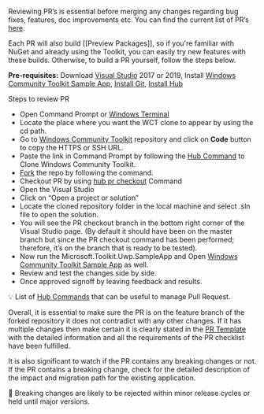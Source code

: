 Reviewing PR’s is essential before merging any changes regarding bug fixes, features, doc improvements etc. You can find the current list of PR’s [here](https://github.com/windows-toolkit/WindowsCommunityToolkit/pulls).

Each PR will also build [[Preview Packages]], so if you're familiar with NuGet and already using the Toolkit, you can easily try new features with these builds. Otherwise, to build a PR yourself, follow the steps below.
 
**Pre-requisites:** Download [Visual Studio](https://visualstudio.microsoft.com/vs/) 2017 or 2019, Install [Windows Community Toolkit Sample App](https://www.microsoft.com/en-us/p/windows-community-toolkit-sample-app/9nblggh4tlcq?rtc=1&activetab=pivot:overviewtab), [Install Git](https://github.com/github/hub#installation), [Install Hub](https://hub.github.com/#install)

Steps to review PR
* Open Command Prompt or [Windows Terminal](https://www.microsoft.com/en-us/p/windows-terminal/9n0dx20hk701?activetab=pivot:overviewtab)
* Locate the place where you want the WCT clone to appear by using the cd path. 
* Go to [Windows Community Toolkit](https://github.com/windows-toolkit/WindowsCommunityToolkit) repository and click on **Code** button to copy the HTTPS or SSH URL.
* Paste the link in Command Prompt by following the [Hub Command](https://hub.github.com/#developer) to Clone Windows Community Toolkit.
* [Fork](https://hub.github.com/#contributor) the repo by following the command.
* Checkout PR by using [hub pr checkout](https://hub.github.com/hub-pr.1.html#synopsis) Command
* Open the Visual Studio 
* Click on “Open a project or solution” 
* Locate the cloned repository folder in the local machine and select .sln file to open the solution.
* You will see the PR checkout branch in the bottom right corner of the Visual Studio page. (By default it should have been on the master branch but since the PR checkout command has been performed; therefore, it’s on the branch that is ready to be tested).
* Now run the Microsoft.Toolkit.Uwp.SampleApp and Open [Windows Community Toolkit Sample App](https://www.microsoft.com/en-us/p/windows-community-toolkit-sample-app/9nblggh4tlcq?rtc=1) as well. 
* Review and test the changes side by side.
* Once approved signoff by leaving feedback and results. 

:bulb:	List of [Hub Commands](https://hub.github.com/hub.1.html#commands) that can be useful to manage Pull Request. 

Overall, it is essential to make sure the PR is on the feature branch of the forked repository it does not contradict with any other changes. If it has multiple changes then make certain it is clearly stated in the [PR Template](https://github.com/windows-toolkit/WindowsCommunityToolkit/blob/master/.github/PULL_REQUEST_TEMPLATE.md) with the detailed information and all the requirements of the PR checklist have been fulfilled.

It is also significant to watch if the PR contains any breaking changes or not. If the PR contains a breaking change, check for the detailed description of the impact and migration path for the existing application.

:rotating_light: Breaking changes are likely to be rejected within minor release cycles or held until major versions. 
